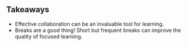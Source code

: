 ## Takeaways
* Effective collaboration can be an invaluable tool for learning.
* Breaks are a good thing! Short but frequent breaks can improve the quality of focused learning.

